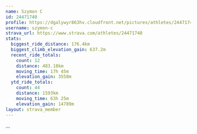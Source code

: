 ```yaml
---
name: Szymon C
id: 24471740
profile: https://dgalywyr863hv.cloudfront.net/pictures/athletes/24471740/7213253/2/large.jpg
username: szymon-c
strava_url: https://www.strava.com/athletes/24471740
stats:
  biggest_ride_distance: 176.4km
  biggest_climb_elevation_gain: 637.2m
  recent_ride_totals:
    count: 12
    distance: 483.18km
    moving_time: 17h 45m
    elevation_gain: 3558m
  ytd_ride_totals:
    count: 44
    distance: 1593km
    moving_time: 63h 25m
    elevation_gain: 14789m
layout: strava_member
--- 
```

...
